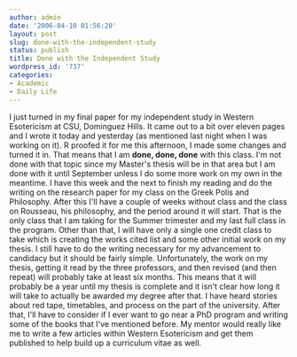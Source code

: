 ```yaml
---
author: admin
date: '2006-04-10 01:56:20'
layout: post
slug: done-with-the-independent-study
status: publish
title: Done with the Independent Study
wordpress_id: '737'
categories:
- Academic
- Daily Life
---
```


I just turned in my final paper for my independent study in Western
Esotericism at CSU, Dominguez Hills. It came out to a bit over eleven
pages and I wrote it today and yesterday (as mentioned last night when I
was working on it). R proofed it for me this afternoon, I made some
changes and turned it in. That means that I am **done, done, done** with
this class. I'm not done with that topic since my Master's thesis will
be in that area but I am done with it until September unless I do some
more work on my own in the meantime. I have this week and the next to
finish my reading and do the writing on the research paper for my class
on the Greek Polis and Philosophy. After this I'll have a couple of
weeks without class and the class on Rousseau, his philosophy, and the
period around it will start. That is the only class that I am taking for
the Summer trimester and my last full class in the program. Other than
that, I will have only a single one credit class to take which is
creating the works cited list and some other initial work on my thesis.
I still have to do the writing necessary for my advancement to candidacy
but it should be fairly simple. Unfortunately, the work on my thesis,
getting it read by the three professors, and then revised (and then
repeat) will probably take at least six months. This means that it will
probably be a year until my thesis is complete and it isn't clear how
long it will take to actually be awarded my degree after that. I have
heard stories about red tape, timetables, and process on the part of the
university. After that, I'll have to consider if I ever want to go near
a PhD program and writing some of the books that I've mentioned before.
My mentor would really like me to write a few articles within Western
Esotericism and get them published to help build up a curriculum vitae
as well.
